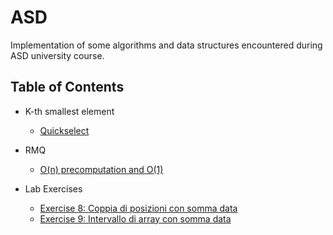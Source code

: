 # ASD
Implementation of some algorithms and data structures encountered during ASD university course.

## Table of Contents

- K-th smallest element
    - [Quickselect](https://github.com/alemini18/ASD/tree/main/quickselect)

- RMQ
    - [O(n) precomputation and O(1)](https://github.com/alemini18/ASD/tree/main/rmq)

- Lab Exercises
    - [Exercise 8: Coppia di posizioni con somma data](https://github.com/alemini18/asd/tree/main/nostars/es8.cpp)
    - [Exercise 9: Intervallo di array con somma data](https://github.com/alemini18/asd/tree/main/nostars/es9.cpp)
